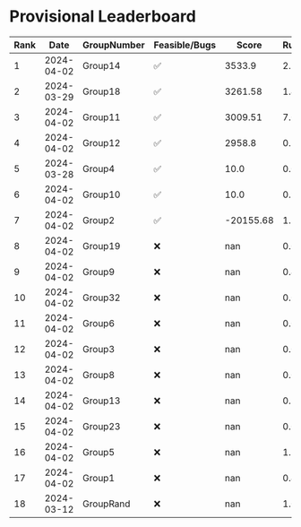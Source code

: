 # Provisional Leaderboard
| Rank | Date | GroupNumber | Feasible/Bugs | Score | Runtime |
| ------ | ------------ | ------------------- |-------------| ------- | ------- |
| 1 | 2024-04-02 | Group14 | ✅ | 3533.9 | 2.79s |
| 2 | 2024-03-29 | Group18 | ✅ | 3261.58 | 1.41s |
| 3 | 2024-04-02 | Group11 | ✅ | 3009.51 | 7.06s |
| 4 | 2024-04-02 | Group12 | ✅ | 2958.8 | 0.27s |
| 5 | 2024-03-28 | Group4 | ✅ | 10.0 | 0.09s |
| 6 | 2024-04-02 | Group10 | ✅ | 10.0 | 0.95s |
| 7 | 2024-04-02 | Group2 | ✅ | -20155.68 | 1.34s |
| 8 | 2024-04-02 | Group19 | ❌ | nan | 0.09s |
| 9 | 2024-04-02 | Group9 | ❌ | nan | 0.45s |
| 10 | 2024-04-02 | Group32 | ❌ | nan | 0.09s |
| 11 | 2024-04-02 | Group6 | ❌ | nan | 0.09s |
| 12 | 2024-04-02 | Group3 | ❌ | nan | 0.09s |
| 13 | 2024-04-02 | Group8 | ❌ | nan | 0.09s |
| 14 | 2024-04-02 | Group13 | ❌ | nan | 0.36s |
| 15 | 2024-04-02 | Group23 | ❌ | nan | 0.09s |
| 16 | 2024-04-02 | Group5 | ❌ | nan | 1.7s |
| 17 | 2024-04-02 | Group1 | ❌ | nan | 0.45s |
| 18 | 2024-03-12 | GroupRand | ❌ | nan | 1.02s |

